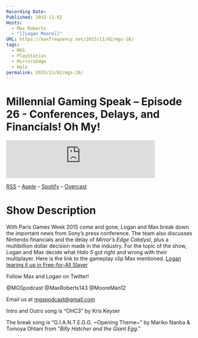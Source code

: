 ```yaml
---
Recording Date: 
Published: 2015-11-02
Hosts:
  - Max Roberts
  - "[[Logan Moore]]"
URL: https://maxfrequency.net/2015/11/02/mgs-26/
tags:
  - MGS
  - PlayStation
  - MirrorsEdge
  - Halo
permalink: 2015/11/02/mgs-26/
---
```

# Millennial Gaming Speak – Episode 26 - Conferences, Delays, and Financials! Oh My!

<iframe src="https://podcasters.spotify.com/pod/show/millennialgamingspeak/embed/episodes/Episode-26-Conferences--Delays--and-Financials--Oh-my-e1adhs6/a-a6ts408" height="102px" width="400px" frameborder="0" scrolling="no"></iframe>

[RSS](https://anchor.fm/s/74aa3858/podcast/rss) – [Apple](https://podcasts.apple.com/us/podcast/episode-3-gdc-wrap-up/id1000915981?i=1000542222515) – [Spotify](https://open.spotify.com/episode/7wePXT4Bt22LWifVLx3n8y) – [Overcast](https://overcast.fm/+EtIgeWxEU)
# Show Description

With Paris Games Week 2015 come and gone, Logan and Max break down the important news from Sony’s press conference. The team also discusses Nintendo financials and the delay of *Mirror’s Edge Catalyst*, plus a multibillion dollar decision made in the industry. For the topic of the show, Logan and Max decide what *Halo 5* got right and wrong with their multiplayer. Here is the link to the gameplay clip Max mentioned. [Logan tearing it up in Free-for-All Slayer](https://account.xbox.com/en-US/gameclip/ba23e88b-dbd5-4a8c-9c0e-a0dd05399176?gamertag=PACO%20MONO%20MASSO&scid=03a80100-9ff3-46ea-be76-e00e7fe465df)

Follow Max and Logan on Twitter!

@MGSpodcast
@MaxRoberts143
@MooreMan12

Email us at mgspodcast@gmail.com

Intro and Outro song is “OHC3” by Kris Keyser

The break song is “G.I.A.N.T.E.G.G. ~Opening Theme~” by Mariko Nanba & Tomoya Ohtani from “*Billy Hatcher and the Giant Egg*.”